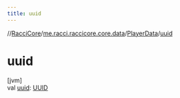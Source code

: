 ```yaml
---
title: uuid
---
```

//[RacciCore](../../../index.html)/[me.racci.raccicore.core.data](../index.html)/[PlayerData](index.html)/[uuid](uuid.html)



# uuid



[jvm]\
val [uuid](uuid.html): [UUID](https://docs.oracle.com/javase/8/docs/api/java/util/UUID.html)




